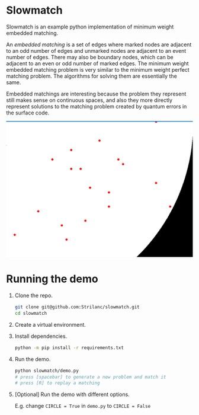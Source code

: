 # Slowmatch

Slowmatch is an example python implementation of minimum weight embedded matching.

An *embedded matching* is a set of edges where marked nodes are adjacent to an odd number of edges and unmarked nodes are adjacent to an event number of edges.
There may also be boundary nodes, which can be adjacent to an even or odd number of marked edges.
The minimum weight embedded matching problem is very similar to the minimum weight perfect matching problem.
The algorithms for solving them are essentially the same.

Embedded matchings are interesting because the problem they represent still makes sense on continuous spaces,
and also they more directly represent solutions to the matching problem created by quantum errors in the surface code.

![example](animation.gif)

# Running the demo

1. Clone the repo.

    ```bash
    git clone git@github.com:Strilanc/slowmatch.git
    cd slowmatch
    ```
    
2. Create a virtual environment.

3. Install dependencies.

    ```bash
    python -m pip install -r requirements.txt
    ```

4. Run the demo.

    ```bash
    python slowmatch/demo.py
    # press [spacebar] to generate a new problem and match it
    # press [R] to replay a matching
    ```

5. [Optional] Run the demo with different options.

    E.g. change `CIRCLE = True` in `demo.py` to `CIRCLE = False`
    

